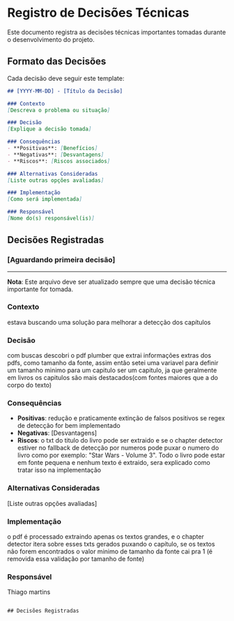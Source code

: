 # Registro de Decisões Técnicas

Este documento registra as decisões técnicas importantes tomadas durante o desenvolvimento do projeto.

## Formato das Decisões

Cada decisão deve seguir este template:

```markdown
## [YYYY-MM-DD] - [Título da Decisão]

### Contexto
[Descreva o problema ou situação]

### Decisão
[Explique a decisão tomada]

### Consequências
- **Positivas**: [Benefícios]
- **Negativas**: [Desvantagens]
- **Riscos**: [Riscos associados]

### Alternativas Consideradas
[Liste outras opções avaliadas]

### Implementação
[Como será implementada]

### Responsável
[Nome do(s) responsável(is)]
```

## Decisões Registradas

### [Aguardando primeira decisão]

---

**Nota**: Este arquivo deve ser atualizado sempre que uma decisão técnica importante for tomada. 

### Contexto
estava buscando uma solução para melhorar a detecção dos capítulos

### Decisão
com buscas descobri o pdf plumber que extrai informações extras dos pdfs, como tamanho da fonte, assim então setei uma variavel para definir um tamanho minimo para um capitulo ser um capitulo, ja que geralmente em livros os capitulos são mais destacados(com fontes maiores que a do corpo do texto)

### Consequências
- **Positivas**: redução e praticamente extinção de falsos positivos se regex de detecção for bem implementado
- **Negativas**: [Desvantagens]
- **Riscos**: o txt do titulo do livro pode ser extraido e se o chapter detector estiver no fallback de detecção por numeros pode puxar o numero do livro como por exemplo: "Star Wars - Volume 3". Todo o livro pode estar em fonte pequena e nenhum texto é extraido, sera explicado como tratar isso na implementação

### Alternativas Consideradas
[Liste outras opções avaliadas]

### Implementação

o pdf é processado extraindo apenas os textos grandes, e o chapter detector itera sobre esses txts gerados puxando o capítulo, se os textos não forem encontrados o valor minimo de tamanho da fonte cai pra 1 (é removida essa validação por tamanho de fonte)


### Responsável
Thiago martins
```

## Decisões Registradas

